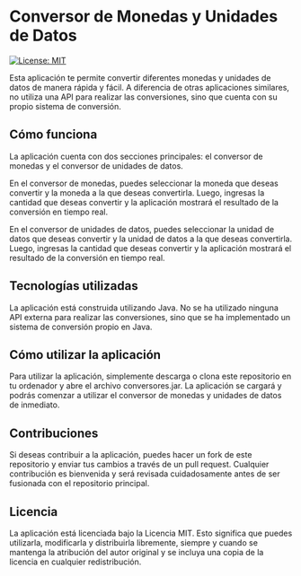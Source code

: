 # Conversor de Monedas y Unidades de Datos

[![License: MIT](https://img.shields.io/badge/License-MIT-yellow.svg)](https://opensource.org/licenses/MIT)

Esta aplicación te permite convertir diferentes monedas y unidades de datos de manera rápida y fácil. A diferencia de otras aplicaciones similares, no utiliza una API para realizar las conversiones, sino que cuenta con su propio sistema de conversión.

## Cómo funciona

La aplicación cuenta con dos secciones principales: el conversor de monedas y el conversor de unidades de datos.

En el conversor de monedas, puedes seleccionar la moneda que deseas convertir y la moneda a la que deseas convertirla. Luego, ingresas la cantidad que deseas convertir y la aplicación mostrará el resultado de la conversión en tiempo real.

En el conversor de unidades de datos, puedes seleccionar la unidad de datos que deseas convertir y la unidad de datos a la que deseas convertirla. Luego, ingresas la cantidad que deseas convertir y la aplicación mostrará el resultado de la conversión en tiempo real.

## Tecnologías utilizadas

La aplicación está construida utilizando Java. No se ha utilizado ninguna API externa para realizar las conversiones, sino que se ha implementado un sistema de conversión propio en Java.

## Cómo utilizar la aplicación

Para utilizar la aplicación, simplemente descarga o clona este repositorio en tu ordenador y abre el archivo conversores.jar. La aplicación se cargará y podrás comenzar a utilizar el conversor de monedas y unidades de datos de inmediato.

## Contribuciones

Si deseas contribuir a la aplicación, puedes hacer un fork de este repositorio y enviar tus cambios a través de un pull request. Cualquier contribución es bienvenida y será revisada cuidadosamente antes de ser fusionada con el repositorio principal.

## Licencia

La aplicación está licenciada bajo la Licencia MIT. Esto significa que puedes utilizarla, modificarla y distribuirla libremente, siempre y cuando se mantenga la atribución del autor original y se incluya una copia de la licencia en cualquier redistribución.

